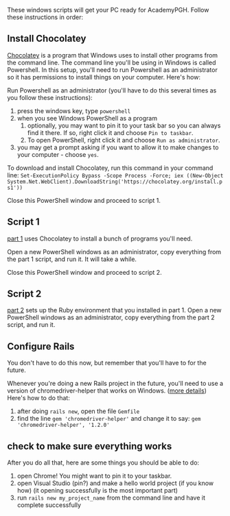 These windows scripts will get your PC ready for AcademyPGH. Follow these instructions in order:

## Install Chocolatey
[Chocolatey](http://www.chocolatey.org) is a program that Windows uses to install other programs from the command line. The command line you'll be using in Windows is called Powershell. In this setup, you'll need to run Powershell as an administrator so it has permissions to install things on your computer. Here's how:

Run Powershell as an administrator (you'll have to do this several times as you follow these instructions):
1. press the windows key, type `powershell`
1. when you see Windows PowerShell as a program
   1. optionally, you may want to pin it to your task bar so you can always find it there. If so, right click it and choose `Pin to taskbar`.
   1. To open PowerShell, right click it and choose `Run as administrator`.
1. you may get a prompt asking if you want to allow it to make changes to your computer - choose `yes`.

To download and install Chocolatey, run this command in your command line: `Set-ExecutionPolicy Bypass -Scope Process -Force; iex ((New-Object System.Net.WebClient).DownloadString('https://chocolatey.org/install.ps1'))`

Close this PowerShell window and proceed to script 1.

## Script 1
[part 1](part%201.ps1) uses Chocolatey to install a bunch of programs you'll need.

Open a new PowerShell windows as an administrator, copy everything from the part 1 script, and run it. It will take a while.

Close this PowerShell window and proceed to script 2.

## Script 2
[part 2](part%202.ps1) sets up the Ruby environment that you installed in part 1. Open a new PowerShell windows as an administrator, copy everything from the part 2 script, and run it.

## Configure Rails
You don't have to do this now, but remember that you'll have to for the future.

Whenever you're doing a new Rails project in the future, you'll need to use a version of chromedriver-helper that works on Windows. ([more details](https://stackoverflow.com/questions/52630480/rails-seleniumwebdrivererrorwebdrivererror-not-executable-chromedriver)) Here's how to do that:
1. after doing `rails new`, open the file `Gemfile`
1. find the line `gem 'chromedriver-helper'` and change it to say: `gem 'chromedriver-helper', '1.2.0'`

## check to make sure everything works
After you do all that, here are some things you should be able to do:

1. open Chrome! You might want to pin it to your taskbar.
2. open Visual Studio (pin?) and make a hello world project (if you know how) (it opening successfully is the most important part)
3. run `rails new my_project_name` from the command line and have it complete successfully
